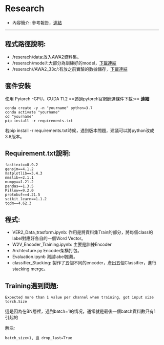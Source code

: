 # Research

* 內容簡介:
參考報告，[連結](https://drive.google.com/drive/folders/1xqlfBzIDdzSvvsFrwEuS95Sc-En4modQ?usp=sharing)
---
## 程式路徑說明:
* /reserach/data:放入AWA2資料集。
* /reserach/model/:大部分為訓練好的model，[下載連結](https://drive.google.com/drive/folders/1FcO4RMNtuRAZBnYzhKUnhaV1mMLsXj6x?usp=sharing)
* /reserach//AWA2_33c/:有放之前實驗的數據儲存，[下載連結](https://drive.google.com/drive/folders/1IxlxMW-wTV8Vd_Fla6zPup1JxDjA36qq?usp=sharing)

## 套件安裝
使用 Pytorch -GPU，CUDA 11.2
==透過pytorch官網篩選條件下載:== [**連結**](https://pytorch.org/get-started/locally/)
```
conda create -y -n "yourname" python=3.7
conda activate "yourname"
cd "yourname"
pip install -r requirements.txt
```
若pip install -r requirements.txt時候，遇到版本問題，建議可以將python改成3.8版本。

## Requirement.txt說明:
```
fasttext==0.9.2     
gensim==4.1.2  
matplotlib==3.4.3
nmslib==2.1.1  
numpy==1.21.2
pandas==1.3.5
Pillow==9.2.0
protobuf==4.21.5
scikit_learn==1.1.2
tqdm==4.62.3   

```
## 程式:
* VER2_Data_trasform.ipynb:
作用是將資料集Train的部分，將每個class的label對應好各自的一個Word Vector。
* W2V_Encoder_Training.ipynb:
主要是訓練Encoder
* Archtecture.py
Encoder架構打包。
* Evaluation.ipynb
測試label推薦。
* classifier_Stacking:
製作了五個不同的encoder，產出五個Classifier，進行stacking merge。

## Training遇到問題:
```
Expected more than 1 value per channel when training, got input size torch.Size
```
這是因為在BN層裡，遇到batch=1的情况，通常就是最後一個batch資料數只有1引起的

解決:
```
batch_size>1, 且 drop_last=True
```
